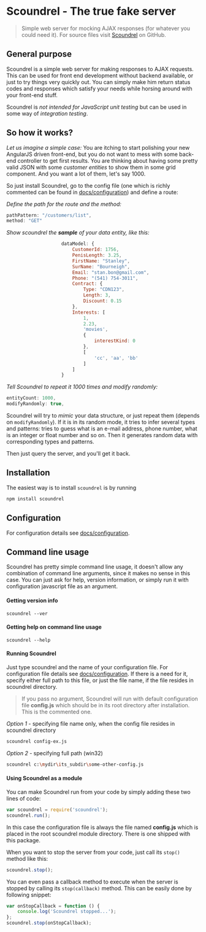 # Scoundrel - The true fake server

> Simple web server for mocking AJAX responses (for whatever you could need it).
    For source files visit  [Scoundrel] on GitHub.
    
## General purpose
Scoundrel is a simple web server for making responses to AJAX requests. This can be used for front end development without backend available, or just to try things very quickly out.
You can simply make him return status codes and responses which satisfy your needs while horsing around with your front-end stuff.

Scoundrel is *not intended for JavaScript unit testing* but can be used in some way of *integration testing*.

## So how it works?

*Let us imagine a simple case:* 
You are itching to start polishing your new AngularJS driven front-end, but you do not want to mess with some back-end controller to get first results. You are thinking about having some pretty valid JSON with some *customer entities* to show them in some grid component. And you want a lot of them, let's say 1000.

So just install Scoundrel, go to the config file (one which is richly commented can be found in [docs/configuration](docs/configuration.md)) and define a route:

*Define the path for the route and the method:*

````javascript
pathPattern: "/customers/list",
method: "GET"
````

*Show scoundrel the **sample** of your data entity, like this:*

````javascript
                    dataModel: {
                        CustomerId: 1756,
                        PenisLength: 3.25,
                        FirstName: "Stanley",
                        SurName: "Bourneigh",
                        Email: "stan.bon@gmail.com",
                        Phone: "(541) 754-3011",
                        Contract: {
                            Type: "CDN123",
                            Length: 3,
                            Discount: 0.15
                        },
                        Interests: [
                            1,
                            2.23,
                            'movies',
                            {
                                interestKind: 0
                            },
                            [
                                'cc', 'aa', 'bb'
                            ]
                        ]
                    }
````

*Tell Scoundrel to repeat it 1000 times and modify randomly:*

````javascript
entityCount: 1000,
modifyRandomly: true,
````

Scoundrel will try to *mimic* your data structure, or just repeat them (depends on `modifyRandomly`). If it is in its random mode, it tries to infer several types and patterns: tries to guess what is an e-mail address, phone number, what is an integer or float number and so on. Then it generates random data with corresponding types and patterns.

Then just query the server, and you'll get it back.

## Installation

The easiest way is to install `scoundrel` is by running

```bash
npm install scoundrel
```

## Configuration

For configuration details see [docs/configuration](docs/configuration.md).

## Command line usage

Scoundrel has pretty simple command line usage, it doesn't allow any combination of command line arguments, since it makes no sense in this case. You can just ask for help, version information, or simply run it with configuration javascript file as an argument.

#### Getting version info

````
scoundrel --ver
````

#### Getting help on command line usage

````
scoundrel --help
````

#### Running Scoundrel

Just type scoundrel and the name of your configuration file. For configuration file details see [docs/configuration](docs/configuration.md).
If there is a need for it, specify either full path to this file, or just the file name, if the file resides in scoundrel directory.

>If you pass no argument, Scoundrel will run with default configuration file **config.js** which should be in its root directory after installation. This is the commented one.

*Option 1* - specifying file name only, when the config file resides in scoundrel directory

```bash
scoundrel config-ex.js
```

*Option 2* - specifying full path (win32)

```bash
scoundrel c:\mydir\its_subdir\some-other-config.js
```

#### Using Scoundrel as a module

You can make Scoundrel run from your code by simply adding these two lines of code:

````javascript
var scoundrel = require('scoundrel');
scoundrel.run();
```` 
In this case the configuration file is always the file named **config.js** which is placed in the root scoundrel module directory. There is one shipped with this package. 

When you want to stop the server from your code, just call its `stop()` method like this:

````javascript
scoundrel.stop();
````

You can even pass a callback method to execute when the server is stopped by calling its `stop(callback)` method. This can be easily done by following snippet:

````javascript
var onStopCallback = function () {
    console.log('Scoundrel stopped...');
};   
scoundrel.stop(onStopCallback);
````

[Scoundrel]: https://github.com/pehu71/scoundrel
